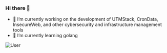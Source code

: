 ### Hi there 👋

- 🔭 I’m currently working on the development of UTMStack, CronData, InsecureWeb, and other cybersecurity and infrastructure management tools
- 🌱 I’m currently learning golang

![User](https://github-readme-stats.vercel.app/api?username=jdieguezbean&count_private=true&show_icons=true&theme=monokai)
